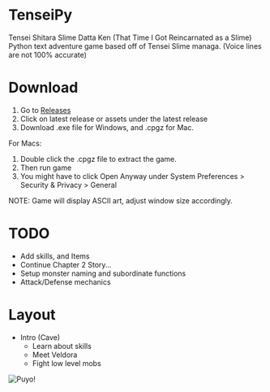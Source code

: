 # TenseiPy

Tensei Shitara Slime Datta Ken (That Time I Got Reincarnated as a Slime)
Python text adventure game based off of Tensei Slime managa. (Voice lines are not 100% accurate)

# Download
1. Go to [Releases](https://github.com/dthomas550/TenseiPy/releases) 
2. Click on latest release or assets under the latest release
3. Download .exe file for Windows, and .cpgz for Mac.

For Macs:
1. Double click the .cpgz file to extract the game. 
2. Then run game
3. You might have to click Open Anyway under System Preferences > Security & Privacy > General 

NOTE: Game will display ASCII art, adjust window size accordingly.

# TODO
- Add skills, and Items
- Continue Chapter 2 Story...
- Setup monster naming and subordinate functions
- Attack/Defense mechanics


# Layout
- Intro (Cave)
  - Learn about skills
  - Meet Veldora
  - Fight low level mobs
  
  
  
![Puyo!](https://vignette.wikia.nocookie.net/tensei-shitara-slime-datta-ken/images/3/34/Rimuru_Slime_Anime.png/revision/latest?cb=20180922214304)
